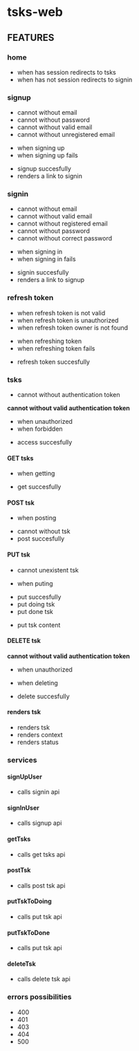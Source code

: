# tsks-web

## FEATURES

### home

* when has session redirects to tsks
* when has not session redirects to signin

### signup

* cannot without email
* cannot without password
* cannot without valid email
* cannot without unregistered email
- when signing up
- when signing up fails
* signup succesfully
* renders a link to signin

### signin

* cannot without email
* cannot without valid email
* cannot without registered email
* cannot without password
* cannot without correct password
- when signing in
- when signing in fails
* signin succesfully
* renders a link to signup

### refresh token

* when refresh token is not valid
* when refresh token is unauthorized
* when refresh token owner is not found
- when refreshing token
- when refreshing token fails
* refresh token succesfully

### tsks

* cannot without authentication token

**cannot without valid authentication token**
* when unauthorized
* when forbidden

- access succesfully

#### GET tsks

- when getting
* get succesfully

#### POST tsk

- when posting
* cannot without tsk
* post succesfully

#### PUT tsk

* cannot unexistent tsk
- when puting
* put succesfully
* put doing tsk
* put done tsk
- put tsk content

#### DELETE tsk

**cannot without valid authentication token**
* when unauthorized

- when deleting
* delete succesfully

#### renders tsk

* renders tsk
* renders context
* renders status


### services

#### signUpUser
- calls signin api

#### signInUser
- calls signup api

#### getTsks
- calls get tsks api

#### postTsk
- calls post tsk api

#### putTskToDoing
- calls put tsk api

#### putTskToDone
- calls put tsk api

#### deleteTsk
- calls delete tsk api

### errors possibilities

- 400
- 401
- 403
- 404
- 500
